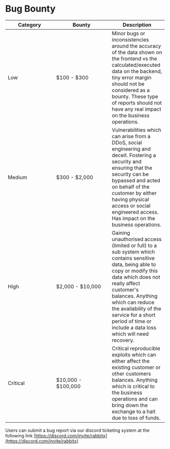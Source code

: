 # Bug Bounty

<table><thead><tr><th width="137">Category</th><th width="160">Bounty</th><th>Description</th></tr></thead><tbody><tr><td>Low</td><td>$100 - $300</td><td>Minor bugs or inconsistencies around the accuracy of the data shown on the frontend vs the calculated/executed data on the backend, tiny error margin should not be considered as a bounty. These type of reports should not have any real impact on the business operations.</td></tr><tr><td>Medium</td><td>$300 - $2,000</td><td>Vulnerabilities which can arise from a DDoS, social engineering and deceit. Fostering a security and ensuring that the security can be bypassed and acted on behalf of the customer by either having physical access or social engineered access. Has impact on the business operations.</td></tr><tr><td>High</td><td>$2,000 - $10,000</td><td>Gaining unauthorised access (limited or full) to a sub system which contains sensitive data, being able to copy or modify this data which does not really affect customer's balances. Anything which can reduce the availability of the service for a short period of time or include a data loss which will need recovery.</td></tr><tr><td>Critical</td><td>$10,000 - $100,000</td><td>Critical reproducible exploits which can either affect the existing customer or other customers balances. Anything which is critical to the business operations and can bring down the exchange to a halt due to loss of funds.</td></tr></tbody></table>

Users can submit a bug report via our discord ticketing system at the following link [https://discord.com/invite/rabbitx](https://discord.com/invite/rabbitx)
